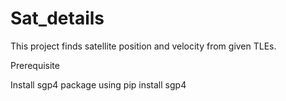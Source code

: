 # Sat_details

This project finds satellite position and velocity from given TLEs.

Prerequisite

Install sgp4 package using pip install sgp4
